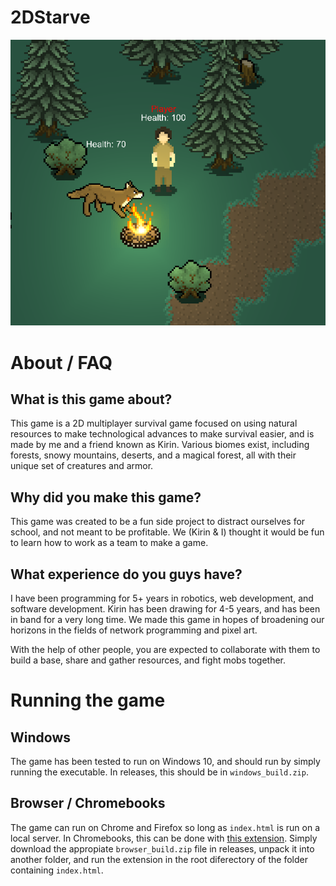 # 2DStarve
![Image Capture of the Game](InfoImg.PNG)

# About / FAQ
## What is this game about?
This game is a 2D multiplayer survival game focused on using natural resources to make technological advances to make survival easier, and is made by me and a friend known as Kirin. Various biomes exist, including forests, snowy mountains, deserts, and a magical forest, all with their unique set of creatures and armor.
## Why did you make this game?
This game was created to be a fun side project to distract ourselves for school, and not meant to be profitable. We (Kirin & I) thought it would be fun to learn how to work as a team to make a game.
## What experience do you guys have?
I have been programming for 5+ years in robotics, web development, and software development. Kirin has been drawing for 4-5 years, and has been in band for a very long time. We made this game in hopes of broadening our horizons in the fields of network programming and pixel art.

With the help of other people, you are expected to collaborate with them to build a base, share and gather resources, and fight mobs together.

# Running the game
## Windows
The game has been tested to run on Windows 10, and should run by simply running the executable. In releases, this should be in `windows_build.zip`.
## Browser / Chromebooks
The game can run on Chrome and Firefox so long as `index.html` is run on a local server. In Chromebooks, this can be done with [this extension](https://chrome.google.com/webstore/detail/web-server-for-chrome/ofhbbkphhbklhfoeikjpcbhemlocgigb?hl=en). Simply download the appropiate `browser_build.zip` file in releases, unpack it into another folder, and run the extension in the root diferectory of the folder containing `index.html`.
